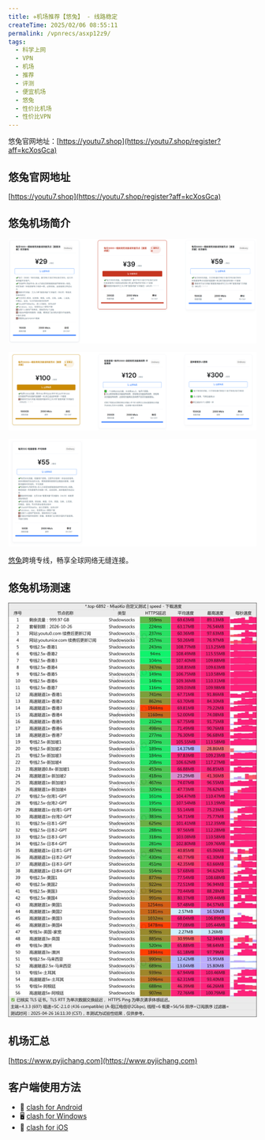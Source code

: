 ```yaml
---
title: ✈️机场推荐【悠兔】 - 线路稳定
createTime: 2025/02/06 08:55:11
permalink: /vpnrecs/asxp12z9/
tags:
  - 科学上网
  - VPN
  - 机场
  - 推荐
  - 评测
  - 便宜机场
  - 悠兔
  - 性价比机场
  - 性价比VPN
---
```


悠兔官网地址：[https://youtu7.shop](https://youtu7.shop/register?aff=kcXosGca)

<!-- more -->

## 悠兔官网地址

[https://youtu7.shop](https://youtu7.shop/register?aff=kcXosGca)

## 悠兔机场简介

![悠兔机场价格](images/机场推荐悠兔/image.png)

![悠兔机场价格](images/机场推荐悠兔/image-1.png)

![悠兔机场价格](images/机场推荐悠兔/image-2.png)

[悠兔](https://youtu7.shop/register?aff=kcXosGca)跨境专线，畅享全球网络无缝连接。

## 悠兔机场测速

![悠兔机场测速](images/机场推荐悠兔/image-3.png)

## 机场汇总

[https://www.pyjichang.com](https://www.pyjichang.com)

## 客户端使用方法

- 📱 [clash for Android](https://www.pyjichang.com/doc/eh8f4n86/)
- 🖥 [clash for Windows](https://www.pyjichang.com/doc/0gematwc/)
- 🍎 [clash for iOS](https://www.pyjichang.com/doc/z747kgjd/)